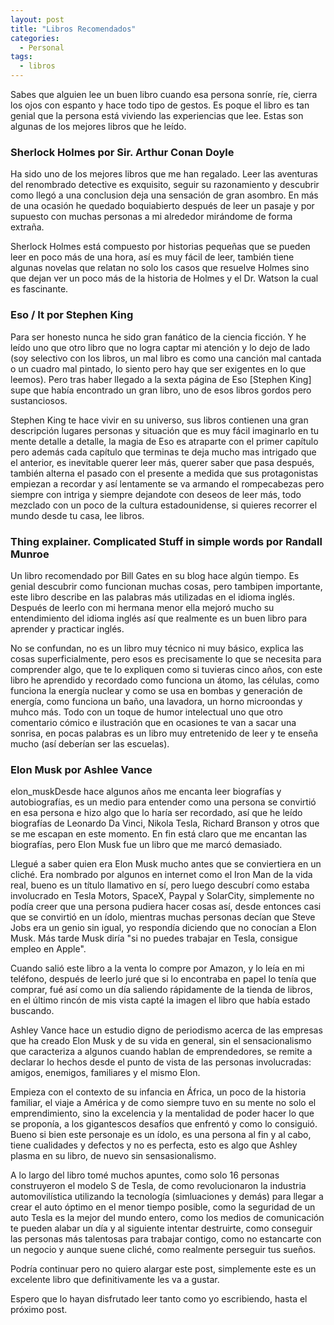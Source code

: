 ```yaml
---
layout: post
title: "Libros Recomendados"
categories:
  - Personal
tags:
  - libros
---
```

Sabes que alguien lee un buen libro cuando esa persona sonríe, ríe, cierra los ojos con espanto y hace todo tipo de gestos. Es poque el libro es tan genial que la persona está viviendo las experiencias que lee. Estas son algunas de los mejores libros que he leído.

### Sherlock Holmes por Sir. Arthur Conan Doyle

Ha sido uno de los mejores libros que me han regalado. Leer las aventuras del renombrado detective es exquisito, seguir su razonamiento y descubrir como llegó a una conclusion deja una sensación de gran asombro. En más de una ocasión he quedado boquiabierto después de leer un pasaje y por supuesto con muchas personas a mi alrededor mirándome de forma extraña.

Sherlock Holmes está compuesto por historias pequeñas que se pueden leer en poco más de una hora, así es muy fácil de leer, también tiene algunas novelas que relatan no solo los casos que resuelve Holmes sino que dejan ver un poco más de la historia de Holmes y el Dr. Watson la cual es fascinante.

### Eso / It por Stephen King

Para ser honesto nunca he sido gran fanático de la ciencia ficción. Y he leído uno que otro libro que no logra captar mi atención y lo dejo de lado (soy selectivo con los libros, un mal libro es como una canción mal cantada o un cuadro mal pintado, lo siento pero hay que ser exigentes en lo que leemos). Pero tras haber llegado a la sexta página de Eso [Stephen King] supe que había encontrado un gran libro, uno de esos libros gordos pero sustanciosos.

Stephen King te hace vivir en su universo, sus libros contienen una gran descripción lugares personas y situación que es muy fácil imaginarlo en tu mente detalle a detalle, la magia de Eso es atraparte con el primer capítulo pero además cada capítulo que terminas te deja mucho mas intrigado que el anterior, es inevitable querer leer más, querer saber que pasa después, también alterna el pasado con el presente a medida que sus protagonistas empiezan a recordar y así lentamente se va armando el rompecabezas pero siempre con intriga y siempre dejandote con deseos de leer más, todo mezclado con un poco de la cultura estadounidense, si quieres recorrer el mundo desde tu casa, lee libros.

### Thing explainer. Complicated Stuff in simple words por Randall Munroe

Un libro recomendado por Bill Gates en su blog hace algún tiempo. Es genial descubrir como funcionan muchas cosas, pero tambipen importante, este libro describe en las palabras más utilizadas en el idioma inglés. Después de leerlo con mi hermana menor ella mejoró mucho su entendimiento del idioma inglés así que realmente es un buen libro para aprender y practicar inglés.

No se confundan, no es un libro muy técnico ni muy básico, explica las cosas superficialmente, pero esos es precisamente lo que se necesita para comprender algo, que te lo expliquen como si tuvieras cinco años, con este libro he aprendido y recordado como funciona un átomo, las células, como funciona la energía nuclear y como se usa en bombas y generación de energía, como funciona un baño, una lavadora, un horno microondas y muhco más. Todo con un toque de humor intelectual uno que otro comentario cómico e ilustración que en ocasiones te van a sacar una sonrisa, en pocas palabras es un libro muy entretenido de leer y te enseña mucho (así deberían ser las escuelas).


### Elon Musk por Ashlee Vance

elon_muskDesde hace algunos años me encanta leer biografías y autobiografías, es un medio para entender como una persona se convirtió en esa persona e hizo algo que lo haría ser recordado, así que he leído biografías de Leonardo Da Vinci, Nikola Tesla, Richard Branson y otros que se me escapan en este momento. En fin está claro que me encantan las biografías, pero Elon Musk fue un libro que me marcó demasiado.

Llegué a saber quien era Elon Musk mucho antes que se conviertiera en un cliché. Era nombrado por algunos en internet como el Iron Man de la vida real, bueno es un título llamativo en sí, pero luego descubrí como estaba involucrado en Tesla Motors, SpaceX, Paypal y SolarCity, simplemente no podía creer que una persona pudiera hacer cosas así, desde entonces casi que se convirtió en un ídolo, mientras muchas personas decían que Steve Jobs era un genio sin igual, yo respondía diciendo que no conocían a Elon Musk. Más tarde Musk diría "si no puedes trabajar en Tesla, consigue empleo en Apple".

Cuando salió este libro a la venta lo compre por Amazon, y lo leía en mi teléfono, después de leerlo juré que si lo encontraba en papel lo tenía que comprar, fué así como un día saliendo rápidamente de la tienda de libros, en el último rincón de mis vista capté la imagen el libro que había estado buscando.

Ashley Vance hace un estudio digno de periodismo acerca de las empresas que ha creado Elon Musk y de su vida en general, sin el sensacionalismo que caracteriza a  algunos cuando hablan de emprendedores, se remite a declarar lo hechos desde el punto de vista de las personas involucradas: amigos, enemigos, familiares y el mismo Elon.

Empieza con el contexto de su infancia en África, un poco de la historia familiar, el viaje a América y de como siempre tuvo en su mente no solo el emprendimiento, sino la excelencia y la mentalidad de poder hacer lo que se proponía, a los gigantescos desafíos que enfrentó y como lo consiguió. Bueno si bien este personaje es un ídolo, es una persona al fin y al cabo, tiene cualidades y defectos y no es perfecta, esto es algo que Ashley plasma en su libro, de nuevo sin sensasionalismo.

A lo largo del libro tomé muchos apuntes, como solo 16 personas construyeron el modelo S de Tesla, de como revolucionaron la industria automovilística utilizando la tecnología (simluaciones y demás) para llegar a crear el auto óptimo en el menor tiempo posible, como la seguridad de un auto Tesla es la mejor del mundo entero, como los medios de comunicación te pueden alabar un día y al siguiente intentar destruirte, como conseguir las personas más talentosas para trabajar contigo, como no estancarte con un negocio y aunque suene cliché, como realmente perseguir tus sueños.

Podría continuar pero no quiero alargar este post, simplemente este es un excelente libro que definitivamente les va a gustar.

Espero que lo hayan disfrutado leer tanto como yo escribiendo, hasta el próximo post.
